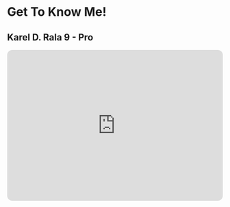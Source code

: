 # Get To Know Me!
Karel D. Rala 9 - Pro
---
<iframe style="border-radius:12px" src="https://open.spotify.com/embed/playlist/1UCXv1Y0Uda2XoGyOeYow6?utm_source=generator" width="100%" height="352" frameBorder="0" allowfullscreen="" allow="autoplay; clipboard-write; encrypted-media; fullscreen; picture-in-picture" loading="lazy"></iframe>
